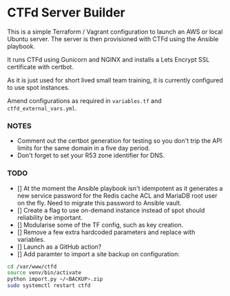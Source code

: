 # CTFd Server Builder

This is a simple Terraform / Vagrant configuration to launch an AWS or local Ubuntu server. The server is then provisioned with CTFd using the Ansible playbook.

It runs CTFd using Gunicorn and NGINX and installs a Lets Encrypt SSL certificate with certbot.

As it is just used for short lived small team training, it is currently configured to use spot instances.

Amend configurations as required in `variables.tf` and `ctfd_external_vars.yml`.

### NOTES
- Comment out the certbot generation for testing so you don't trip the API limits for the same domain in a five day period.
- Don't forget to set your R53 zone identifier for DNS.

### TODO 

- [] At the moment the Ansible playbook isn't idempotent as it generates a new service password for the Redis cache ACL and MariaDB root user on the fly. Need to migrate this password to Ansible vault.
- [] Create a flag to use on-demand instance instead of spot should reliability be important.
- [] Modularise some of the TF config, such as key creation.
- [] Remove a few extra hardcoded parameters and replace with variables.
- [] Launch as a GitHub action?
- [] Add paramter to import a site backup on configuration:
```bash
cd /var/www/ctfd
source venv/bin/activate
python import.py ~/<BACKUP>.zip
sudo systemctl restart ctfd
```
